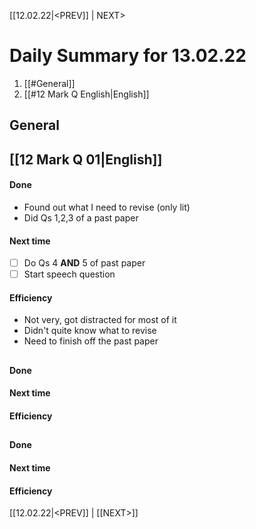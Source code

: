 [[12.02.22|<PREV]]     |    NEXT>
# Daily Summary for 13.02.22
1. [[#General]]
2. [[#12 Mark Q English|English]]

## General

## [[12 Mark Q 01|English]]
#### Done
* Found out what I need to revise (only lit)
* Did Qs 1,2,3 of a past paper

#### Next time
- [ ] Do Qs 4 **AND** 5 of past paper
- [ ] Start speech question

#### Efficiency
* Not very, got distracted for most of it
* Didn't quite know what to revise
* Need to finish off the past paper

## 
#### Done

#### Next time

#### Efficiency

## 
#### Done

#### Next time

#### Efficiency

[[12.02.22|<PREV]]     |    [[NEXT>]]